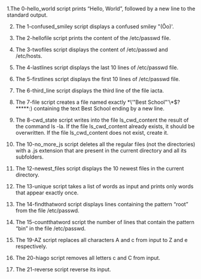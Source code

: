 1.The 0-hello_world script prints “Hello, World”, followed by a new line to the standard output.

2. The 1-confused_smiley script displays a confused smiley "(Ôo)'.

3. The 2-hellofile script prints the content of the /etc/passwd file.

4. The 3-twofiles script displays the content of /etc/passwd and /etc/hosts.

5. The 4-lastlines script displays the last 10 lines of /etc/passwd file.

6. The 5-firstlines script displays the first 10 lines of /etc/passwd file.

7. The 6-third_line script displays the third line of the file iacta.

8. The 7-file script creates a file named exactly \*\\'"Best School"\'\\*$\?\*\*\*\*\*:) containing the text Best School ending by a new line.

9. The 8-cwd_state script writes into the file ls_cwd_content the result of the command ls -la. If the file ls_cwd_content already exists, it should be overwritten. If the file ls_cwd_content does not exist, create it.

11. The 10-no_more_js script deletes all the regular files (not the directories) with a .js extension that are present in the current directory and all its subfolders.

13. The 12-newest_files script displays the 10 newest files in the current directory.

14. The 13-unique script takes a list of words as input and prints only words that appear exactly once.

15. The 14-findthatword script displays lines containing the pattern “root” from the file /etc/passwd.

16. The 15-countthatword script the number of lines that contain the pattern “bin” in the file /etc/passwd.

20. The 19-AZ script replaces all characters A and c from input to Z and e respectively.

21. The 20-hiago script removes all letters c and C from input.

22. The 21-reverse script reverse its input.